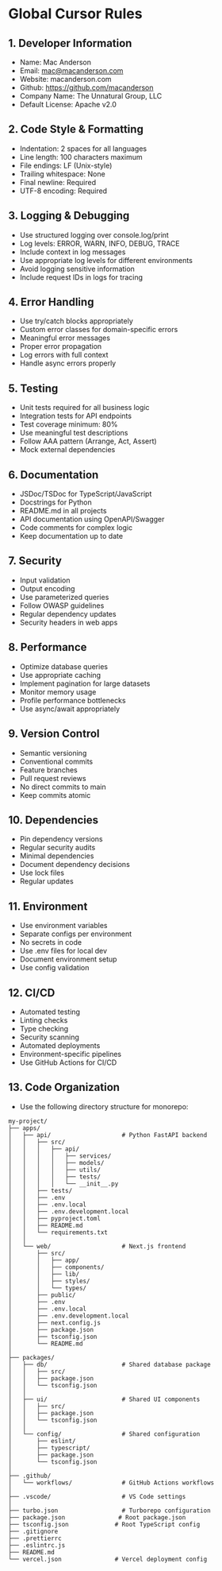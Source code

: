 # Global Cursor Rules

## 1. Developer Information

- Name: Mac Anderson
- Email: mac@macanderson.com
- Website: macanderson.com
- Github: https://github.com/macanderson
- Company Name: The Unnatural Group, LLC
- Default License: Apache v2.0

## 2. Code Style & Formatting

- Indentation: 2 spaces for all languages
- Line length: 100 characters maximum
- File endings: LF (Unix-style)
- Trailing whitespace: None
- Final newline: Required
- UTF-8 encoding: Required

## 3. Logging & Debugging

- Use structured logging over console.log/print
- Log levels: ERROR, WARN, INFO, DEBUG, TRACE
- Include context in log messages
- Use appropriate log levels for different environments
- Avoid logging sensitive information
- Include request IDs in logs for tracing

## 4. Error Handling

- Use try/catch blocks appropriately
- Custom error classes for domain-specific errors
- Meaningful error messages
- Proper error propagation
- Log errors with full context
- Handle async errors properly

## 5. Testing

- Unit tests required for all business logic
- Integration tests for API endpoints
- Test coverage minimum: 80%
- Use meaningful test descriptions
- Follow AAA pattern (Arrange, Act, Assert)
- Mock external dependencies

## 6. Documentation

- JSDoc/TSDoc for TypeScript/JavaScript
- Docstrings for Python
- README.md in all projects
- API documentation using OpenAPI/Swagger
- Code comments for complex logic
- Keep documentation up to date

## 7. Security

- Input validation
- Output encoding
- Use parameterized queries
- Follow OWASP guidelines
- Regular dependency updates
- Security headers in web apps

## 8. Performance

- Optimize database queries
- Use appropriate caching
- Implement pagination for large datasets
- Monitor memory usage
- Profile performance bottlenecks
- Use async/await appropriately

## 9. Version Control

- Semantic versioning
- Conventional commits
- Feature branches
- Pull request reviews
- No direct commits to main
- Keep commits atomic

## 10. Dependencies

- Pin dependency versions
- Regular security audits
- Minimal dependencies
- Document dependency decisions
- Use lock files
- Regular updates

## 11. Environment

- Use environment variables
- Separate configs per environment
- No secrets in code
- Use .env files for local dev
- Document environment setup
- Use config validation

## 12. CI/CD

- Automated testing
- Linting checks
- Type checking
- Security scanning
- Automated deployments
- Environment-specific pipelines
- Use GitHub Actions for CI/CD

## 13. Code Organization

- Use the following directory structure for monorepo:

```text
my-project/
├── apps/
│   ├── api/                    # Python FastAPI backend
│   │   ├── src/
│   │   │   ├── api/
│   │   │   │   ├── services/
│   │   │   │   ├── models/
│   │   │   │   ├── utils/
│   │   │   │   ├── tests/
│   │   │   │   └── __init__.py
│   │   ├── tests/
│   │   ├── .env
│   │   ├── .env.local
│   │   ├── .env.development.local
│   │   ├── pyproject.toml
│   │   ├── README.md
│   │   └── requirements.txt
│   │
│   └── web/                    # Next.js frontend
│       ├── src/
│       │   ├── app/
│       │   ├── components/
│       │   ├── lib/
│       │   ├── styles/
│       │   └── types/
│       ├── public/
│       ├── .env
│       ├── .env.local
│       ├── .env.development.local
│       ├── next.config.js
│       ├── package.json
│       ├── tsconfig.json
│       └── README.md
│
├── packages/
│   ├── db/                     # Shared database package
│   │   ├── src/
│   │   ├── package.json
│   │   └── tsconfig.json
│   │
│   ├── ui/                     # Shared UI components
│   │   ├── src/
│   │   ├── package.json
│   │   └── tsconfig.json
│   │
│   └── config/                 # Shared configuration
│       ├── eslint/
│       ├── typescript/
│       ├── package.json
│       └── tsconfig.json
│
├── .github/
│   └── workflows/              # GitHub Actions workflows
│
├── .vscode/                    # VS Code settings
│
├── turbo.json                  # Turborepo configuration
├── package.json               # Root package.json
├── tsconfig.json             # Root TypeScript config
├── .gitignore
├── .prettierrc
├── .eslintrc.js
├── README.md
└── vercel.json               # Vercel deployment config
```
